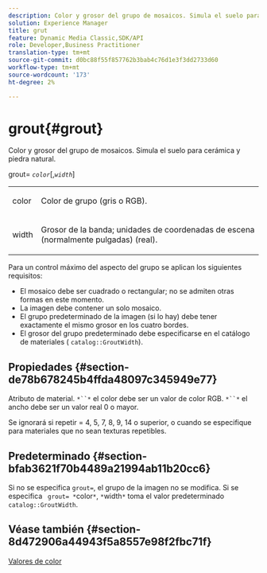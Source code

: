 ```yaml
---
description: Color y grosor del grupo de mosaicos. Simula el suelo para cerámica y piedra natural.
solution: Experience Manager
title: grut
feature: Dynamic Media Classic,SDK/API
role: Developer,Business Practitioner
translation-type: tm+mt
source-git-commit: d0bc88f55f857762b3bab4c76d1e3f3dd2733d60
workflow-type: tm+mt
source-wordcount: '173'
ht-degree: 2%

---
```



# grout{#grout}

Color y grosor del grupo de mosaicos. Simula el suelo para cerámica y piedra natural.

grout= *`color`*[,*`width`*]

<table id="simpletable_302B78CFC8F14E0F962D1D2064AD1371"> 
 <tr class="strow"> 
  <td class="stentry"> <p> <span class="codeph"> <span class="varname"> color  </span> </span> </p> </td> 
  <td class="stentry"> <p>Color de grupo (gris o RGB). </p> </td> 
 </tr> 
 <tr class="strow"> 
  <td class="stentry"> <p> <span class="codeph"> <span class="varname"> width </span> </span> </p> </td> 
  <td class="stentry"> <p>Grosor de la banda; unidades de coordenadas de escena (normalmente pulgadas) (real). </p> </td> 
 </tr> 
</table>

Para un control máximo del aspecto del grupo se aplican los siguientes requisitos:

* El mosaico debe ser cuadrado o rectangular; no se admiten otras formas en este momento.
* La imagen debe contener un solo mosaico.
* El grupo predeterminado de la imagen (si lo hay) debe tener exactamente el mismo grosor en los cuatro bordes.
* El grosor del grupo predeterminado debe especificarse en el catálogo de materiales ( `catalog::GroutWidth`).

## Propiedades {#section-de78b678245b4ffda48097c345949e77}

Atributo de material. `*``*` el color debe ser un valor de color RGB. `*``*` el ancho debe ser un valor real 0 o mayor.

Se ignorará si repetir = 4, 5, 7, 8, 9, 14 o superior, o cuando se especifique para materiales que no sean texturas repetibles.

## Predeterminado {#section-bfab3621f70b4489a21994ab11b20cc6}

Si no se especifica `grout=`, el grupo de la imagen no se modifica. Si se especifica ` grout= *`color`*`, `*`width`*` toma el valor predeterminado `catalog::GroutWidth`.

## Véase también {#section-8d472906a44943f5a8557e98f2fbc71f}

[Valores de color](../../../../../ir-api/http-protocol/image-rendering-api-ref/c-ir-http-protocol-ref/c-ir-http-protocol-syntax-and-features/r-ir-color-values.md#reference-657f95c0841742d2a55a48bc938303f6)
